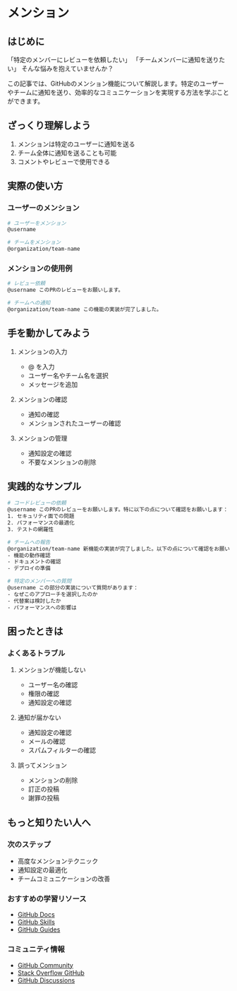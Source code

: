 # メンション

## はじめに
「特定のメンバーにレビューを依頼したい」
「チームメンバーに通知を送りたい」
そんな悩みを抱えていませんか？

この記事では、GitHubのメンション機能について解説します。特定のユーザーやチームに通知を送り、効率的なコミュニケーションを実現する方法を学ぶことができます。

## ざっくり理解しよう
1. メンションは特定のユーザーに通知を送る
2. チーム全体に通知を送ることも可能
3. コメントやレビューで使用できる

## 実際の使い方
### ユーザーのメンション
```bash
# ユーザーをメンション
@username

# チームをメンション
@organization/team-name
```

### メンションの使用例
```bash
# レビュー依頼
@username このPRのレビューをお願いします。

# チームへの通知
@organization/team-name この機能の実装が完了しました。
```

## 手を動かしてみよう
1. メンションの入力
   - @ を入力
   - ユーザー名やチーム名を選択
   - メッセージを追加

2. メンションの確認
   - 通知の確認
   - メンションされたユーザーの確認

3. メンションの管理
   - 通知設定の確認
   - 不要なメンションの削除

## 実践的なサンプル
```bash
# コードレビューの依頼
@username このPRのレビューをお願いします。特に以下の点について確認をお願いします：
1. セキュリティ面での問題
2. パフォーマンスの最適化
3. テストの網羅性

# チームへの報告
@organization/team-name 新機能の実装が完了しました。以下の点について確認をお願いします：
- 機能の動作確認
- ドキュメントの確認
- デプロイの準備

# 特定のメンバーへの質問
@username この部分の実装について質問があります：
- なぜこのアプローチを選択したのか
- 代替案は検討したか
- パフォーマンスへの影響は
```

## 困ったときは
### よくあるトラブル
1. メンションが機能しない
   - ユーザー名の確認
   - 権限の確認
   - 通知設定の確認

2. 通知が届かない
   - 通知設定の確認
   - メールの確認
   - スパムフィルターの確認

3. 誤ってメンション
   - メンションの削除
   - 訂正の投稿
   - 謝罪の投稿

## もっと知りたい人へ
### 次のステップ
- 高度なメンションテクニック
- 通知設定の最適化
- チームコミュニケーションの改善

### おすすめの学習リソース
- [GitHub Docs](https://docs.github.com/ja)
- [GitHub Skills](https://skills.github.com/)
- [GitHub Guides](https://guides.github.com/)

### コミュニティ情報
- [GitHub Community](https://github.community/)
- [Stack Overflow GitHub](https://stackoverflow.com/questions/tagged/github)
- [GitHub Discussions](https://github.community/c/github-ecosystem/github-discussions/65)
